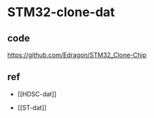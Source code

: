 
# STM32-clone-dat


## code 

https://github.com/Edragon/STM32_Clone-Chip


## ref 

- [[HDSC-dat]]

- [[ST-dat]]